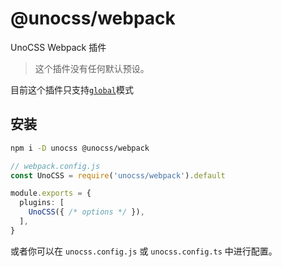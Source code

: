 # @unocss/webpack

UnoCSS Webpack 插件

> 这个插件没有任何默认预设。

目前这个插件只支持[`global`](https://github.com/unocss/unocss/blob/main/packages/vite/src/types.ts#L11-L21)模式

## 安装

```bash
npm i -D unocss @unocss/webpack
```

```ts
// webpack.config.js
const UnoCSS = require('unocss/webpack').default

module.exports = {
  plugins: [
    UnoCSS({ /* options */ }),
  ],
}
```

或者你可以在 `unocss.config.js` 或 `unocss.config.ts` 中进行配置。
